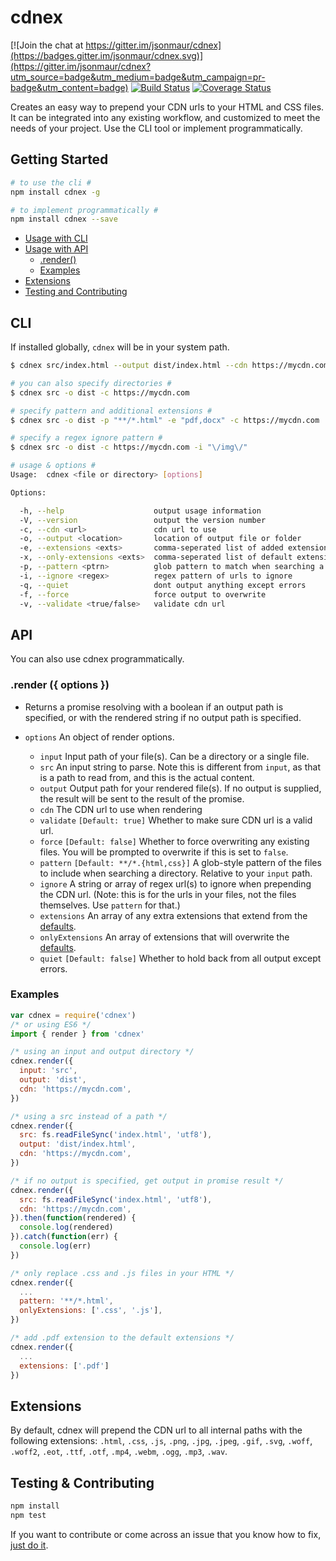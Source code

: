 # cdnex

[![Join the chat at https://gitter.im/jsonmaur/cdnex](https://badges.gitter.im/jsonmaur/cdnex.svg)](https://gitter.im/jsonmaur/cdnex?utm_source=badge&utm_medium=badge&utm_campaign=pr-badge&utm_content=badge)
[![Build Status](https://travis-ci.org/jsonmaur/cdnex.svg?branch=master)](https://travis-ci.org/jsonmaur/cdnex)
[![Coverage Status](https://coveralls.io/repos/github/jsonmaur/cdnex/badge.svg?branch=master)](https://coveralls.io/github/jsonmaur/cdnex?branch=master)

Creates an easy way to prepend your CDN urls to your HTML and CSS files. It can be integrated into any existing workflow, and customized to meet the needs of your project. Use the CLI tool or implement programmatically.

## Getting Started
```bash
# to use the cli #
npm install cdnex -g

# to implement programmatically #
npm install cdnex --save
```

- [Usage with CLI](#cli)
- [Usage with API](#api)
  - [.render()](#api-render)
  - [Examples](#api-examples)
- [Extensions](#extensions)
- [Testing and Contributing](#help)

<a name="cli"></a>
## CLI

If installed globally, `cdnex` will be in your system path.

```bash
$ cdnex src/index.html --output dist/index.html --cdn https://mycdn.com

# you can also specify directories #
$ cdnex src -o dist -c https://mycdn.com

# specify pattern and additional extensions #
$ cdnex src -o dist -p "**/*.html" -e "pdf,docx" -c https://mycdn.com

# specify a regex ignore pattern #
$ cdnex src -o dist -c https://mycdn.com -i "\/img\/"

# usage & options #
Usage:  cdnex <file or directory> [options]

Options:

  -h, --help                    output usage information
  -V, --version                 output the version number
  -c, --cdn <url>               cdn url to use
  -o, --output <location>       location of output file or folder
  -e, --extensions <exts>       comma-seperated list of added extensions
  -x, --only-extensions <exts>  comma-seperated list of default extensions
  -p, --pattern <ptrn>          glob pattern to match when searching a directory
  -i, --ignore <regex>          regex pattern of urls to ignore
  -q, --quiet                   dont output anything except errors
  -f, --force                   force output to overwrite
  -v, --validate <true/false>   validate cdn url
```

<a name="api"></a>
## API

You can also use cdnex programmatically.

<a name="api-render"></a>
### .render ({ options })

- Returns a promise resolving with a boolean if an output path is specified, or with the rendered string if no output path is specified.

- `options` An object of render options.
  - `input` Input path of your file(s). Can be a directory or a single file.
  - `src` An input string to parse. Note this is different from `input`, as that is a path to read from, and this is the actual content.
  - `output` Output path for your rendered file(s). If no output is supplied, the result will be sent to the result of the promise.
  - `cdn` The CDN url to use when rendering
  - `validate` `[Default: true]` Whether to make sure CDN url is a valid url.
  - `force` `[Default: false]` Whether to force overwriting any existing files. You will be prompted to overwrite if this is set to `false`.
  - `pattern` `[Default: **/*.{html,css}]` A glob-style pattern of the files to include when searching a directory. Relative to your `input` path.
  - `ignore` A string or array of regex url(s) to ignore when prepending the CDN url. (Note: this is for the urls in your files, not the files themselves. Use `pattern` for that.)
  - `extensions` An array of any extra extensions that extend from the [defaults](#extensions).
  - `onlyExtensions` An array of extensions that will overwrite the [defaults](#extensions).
  - `quiet` `[Default: false]` Whether to hold back from all output except errors.

<a name="api-examples"></a>
### Examples

```javascript
var cdnex = require('cdnex')
/* or using ES6 */
import { render } from 'cdnex'

/* using an input and output directory */
cdnex.render({
  input: 'src',
  output: 'dist',
  cdn: 'https://mycdn.com',
})

/* using a src instead of a path */
cdnex.render({
  src: fs.readFileSync('index.html', 'utf8'),
  output: 'dist/index.html',
  cdn: 'https://mycdn.com',
})

/* if no output is specified, get output in promise result */
cdnex.render({
  src: fs.readFileSync('index.html', 'utf8'),
  cdn: 'https://mycdn.com',
}).then(function(rendered) {
  console.log(rendered)
}).catch(function(err) {
  console.log(err)
})

/* only replace .css and .js files in your HTML */
cdnex.render({
  ...
  pattern: '**/*.html',
  onlyExtensions: ['.css', '.js'],
})

/* add .pdf extension to the default extensions */
cdnex.render({
  ...
  extensions: ['.pdf']
})
```

<a name="extensions"></a>
## Extensions

By default, cdnex will prepend the CDN url to all internal paths with the following extensions: `.html`, `.css`, `.js`, `.png`, `.jpg`, `.jpeg`, `.gif`, `.svg`, `.woff`, `.woff2`, `.eot`, `.ttf`, `.otf`, `.mp4`, `.webm`, `.ogg`, `.mp3`, `.wav`.

<a name="help"></a>
## Testing & Contributing
```bash
npm install
npm test
```

If you want to contribute or come across an issue that you know how to fix, [just do it](https://www.youtube.com/watch?v=ZXsQAXx_ao0).
